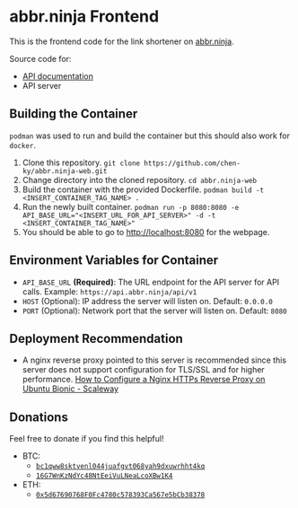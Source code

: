 # abbr.ninja Frontend

This is the frontend code for the link shortener on [abbr.ninja](https://abbr.ninja/).


Source code for:
* [API documentation](https://github.com/chen-ky/abbr.ninja-api-doc)
* API server

## Building the Container

`podman` was used to run and build the container but this should also work
for `docker`.

1. Clone this repository. `git clone https://github.com/chen-ky/abbr.ninja-web.git`
2. Change directory into the cloned repository. `cd abbr.ninja-web`
3. Build the container with the provided Dockerfile. `podman build -t <INSERT_CONTAINER_TAG_NAME> .`
4. Run the newly built container. `podman run -p 8080:8080 -e API_BASE_URL="<INSERT_URL_FOR_API_SERVER>" -d -t <INSERT_CONTAINER_TAG_NAME>"`
5. You should be able to go to [http://localhost:8080](http://localhost:8080) for the webpage.


## Environment Variables for Container

* `API_BASE_URL` **(Required)**: The URL endpoint for the API server for API calls. Example: `https://api.abbr.ninja/api/v1`
* `HOST` (Optional): IP address the server will listen on. Default: `0.0.0.0`
* `PORT` (Optional): Network port that the server will listen on. Default: `8080`

## Deployment Recommendation

* A nginx reverse proxy pointed to this server is recommended since this server does not support configuration for TLS/SSL and for higher performance.
[How to Configure a Nginx HTTPs Reverse Proxy on Ubuntu Bionic - Scaleway](https://www.scaleway.com/en/docs/how-to-configure-nginx-reverse-proxy/)

## Donations
Feel free to donate if you find this helpful!

* BTC:
    * [`bc1qww8sktvenl044juafgvt068yah9dxuwrhht4kq`](bitcoin:bc1qww8sktvenl044juafgvt068yah9dxuwrhht4kq?message=abbr.ninja%20Donation)
    * [`16G7WnKzNdYc48NtEeiVuLNeaLcoXBw1K4`](bitcoin:16G7WnKzNdYc48NtEeiVuLNeaLcoXBw1K4?message=abbr.ninja%20Donation)
* ETH:
    * [`0x5d67690768F0Fc4780c578393Ca567e5bCb38378`](ethereum:0x5d67690768F0Fc4780c578393Ca567e5bCb38378)